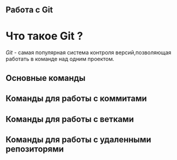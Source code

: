 ## Работа с Git
# Что такое Git ?
*Git* - самая популярная система контроля версий,позволяющая работать в команде над одним проектом.
## Основные команды

## Команды для работы с коммитами

## Команды для работы с ветками

## Команды для работы с удаленными репозиторями